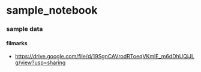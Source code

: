 # sample_notebook
### sample data
#### filmarks ####
- https://drive.google.com/file/d/19SgnCAVrodRToeqVKmlE_m6dDhUQiJLg/view?usp=sharing
